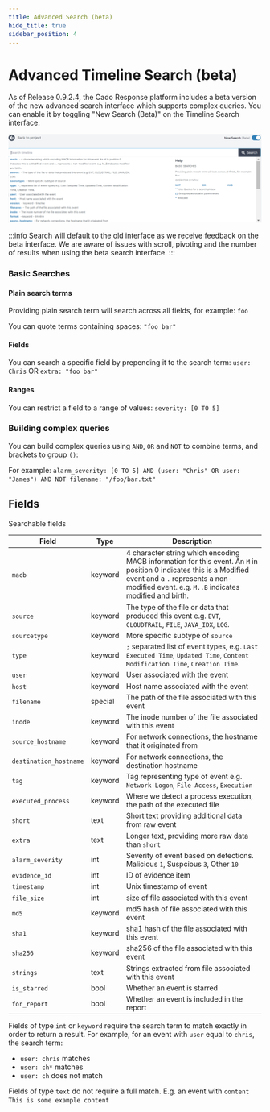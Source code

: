 ```yaml
---
title: Advanced Search (beta)
hide_title: true
sidebar_position: 4
---
```


# Advanced Timeline Search (beta)
As of Release 0.9.2.4, the Cado Response platform includes a beta version of the new advanced search interface which supports complex queries. You can enable it by toggling "New Search (Beta)" on the Timeline Search interface:

![Search Help - beta](/img/search-help.png)

:::info
Search will default to the old interface as we receive feedback on the beta interface. We are aware of issues with scroll, pivoting and the number of results when using the beta search interface.
:::

### Basic Searches

#### Plain search terms
Providing plain search term will search across all fields, for example: `foo`

You can quote terms containing spaces: `"foo bar"`

#### Fields
You can search a specific field by prepending it to the search term: `user: Chris` OR  `extra: "foo bar"`

#### Ranges
You can restrict a field to a range of values: `severity: [0 TO 5]`

### Building complex queries
You can build complex queries using `AND`, `OR` and `NOT` to combine terms, and brackets to group `()`:

For example: `alarm_severity: [0 TO 5] AND (user: "Chris" OR user: "James") AND NOT filename: "/foo/bar.txt"`


## Fields
Searchable fields

| Field | Type | Description |
| ----- | ---- | ----------- |
| `macb` | keyword | 4 character string which encoding MACB information for this event. An `M` in position 0 indicates this is a Modified event and a `.` represents a non-modified event. e.g. `M..B` indicates modified and birth. |
| `source` | keyword | The type of the file or data that produced this event e.g. `EVT`,  `CLOUDTRAIL`, `FILE`, `JAVA_IDX`, `LOG`. |
| `sourcetype` | keyword | More specific subtype of `source` |
| `type` | keyword | `;` separated list of event types, e.g. `Last Executed Time`, `Updated Time`, `Content Modification Time`, `Creation Time`. |
| `user` | keyword | User associated with the event |
| `host` | keyword | Host name associated with the event |
| `filename` | special | The path of the file associated with this event |
| `inode` | keyword | The inode number of the file associated with this event |
| `source_hostname` | keyword | For network connections, the hostname that it originated from |
| `destination_hostname` | keyword | For network connections, the destination hostname |
| `tag` | keyword | Tag representing type of event e.g. `Network Logon`, `File Access`, `Execution` |
| `executed_process` | keyword | Where we detect a process execution, the path of the executed file |
| `short` | text | Short text providing additional data from raw event |
| `extra` | text | Longer text, providing more raw data than `short` |
| `alarm_severity` | int | Severity of event based on detections. Malicious `1`, Suspcious `3`, Other `10` |
| `evidence_id` | int | ID of evidence item |
| `timestamp` | int | Unix timestamp of event |
| `file_size` | int | size of file associated with this event |
| `md5` | keyword | md5 hash of file associated with this event |
| `sha1` | keyword | sha1 hash of the file associated with this event |
| `sha256` | keyword | sha256 of the file associated with this event |
| `strings` | text | Strings extracted from file associated with this event |
| `is_starred` | bool | Whether an event is starred |
| `for_report` | bool | Whether an event is included in the report |

Fields of type `int` or `keyword` require the search term to match exactly in order to return a result. For example, for an event with `user` equal to `chris`, the search term:
 - `user: chris` matches
 - `user: ch*` matches
 - `user: ch` does not match

Fields of type `text` do not require a full match. E.g. an event with `content` `This is some example content` 